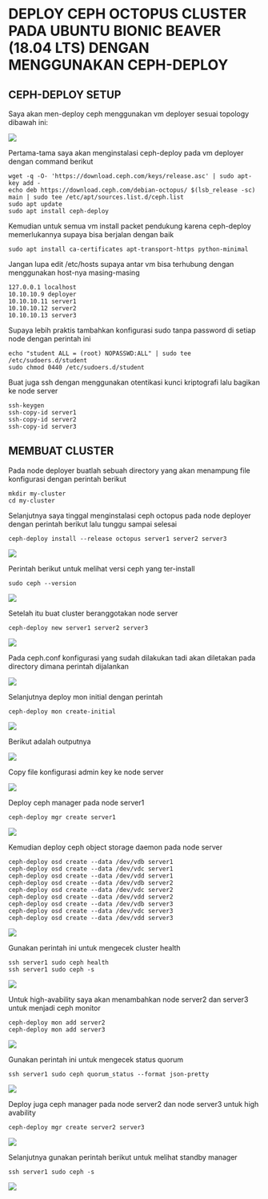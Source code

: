 # DEPLOY CEPH OCTOPUS CLUSTER PADA UBUNTU BIONIC BEAVER (18.04 LTS) DENGAN MENGGUNAKAN CEPH-DEPLOY

## CEPH-DEPLOY SETUP

Saya akan men-deploy ceph menggunakan vm deployer sesuai topology dibawah ini:

![](https://github.com/jhodysetiawansekardono/ceph-cluster-octpus/blob/c7b5242bd29d78fee52510cc7e58686553e65d35/resources/topology.jpg)


Pertama-tama saya akan menginstalasi ceph-deploy pada vm deployer dengan command berikut

```
wget -q -O- 'https://download.ceph.com/keys/release.asc' | sudo apt-key add -
echo deb https://download.ceph.com/debian-octopus/ $(lsb_release -sc) main | sudo tee /etc/apt/sources.list.d/ceph.list
sudo apt update
sudo apt install ceph-deploy
```
Kemudian untuk semua vm install packet pendukung karena ceph-deploy memerlukannya supaya bisa berjalan dengan baik

```
sudo apt install ca-certificates apt-transport-https python-minimal
```

Jangan lupa edit /etc/hosts supaya antar vm bisa terhubung dengan menggunakan host-nya masing-masing

```
127.0.0.1 localhost
10.10.10.9 deployer
10.10.10.11 server1
10.10.10.12 server2
10.10.10.13 server3
```

Supaya lebih praktis tambahkan konfigurasi sudo tanpa password di setiap node dengan perintah ini

```
echo "student ALL = (root) NOPASSWD:ALL" | sudo tee /etc/sudoers.d/student
sudo chmod 0440 /etc/sudoers.d/student
```

Buat juga ssh dengan menggunakan otentikasi kunci kriptografi lalu bagikan ke node server

```
ssh-keygen
ssh-copy-id server1
ssh-copy-id server2
ssh-copy-id server3
```

## MEMBUAT CLUSTER

Pada node deployer buatlah sebuah directory yang akan menampung file konfigurasi dengan perintah berikut

```
mkdir my-cluster
cd my-cluster
```

Selanjutnya saya tinggal menginstalasi ceph octopus pada node deployer dengan perintah berikut lalu tunggu sampai selesai

```
ceph-deploy install --release octopus server1 server2 server3
```

![](https://github.com/jhodysetiawansekardono/ceph-cluster-octpus/blob/5068d37c87820416ce70ae5ca39f17f64c00ede5/screenshots/08.png)


Perintah berikut untuk melihat versi ceph yang ter-install

```
sudo ceph --version
```

![](https://github.com/jhodysetiawansekardono/ceph-cluster-octpus/blob/5068d37c87820416ce70ae5ca39f17f64c00ede5/screenshots/09.png)


Setelah itu buat cluster beranggotakan node server

```
ceph-deploy new server1 server2 server3
```

![](https://github.com/jhodysetiawansekardono/ceph-cluster-octpus/blob/5068d37c87820416ce70ae5ca39f17f64c00ede5/screenshots/10.png)


Pada ceph.conf konfigurasi yang sudah dilakukan tadi akan diletakan pada directory dimana perintah dijalankan


![](https://github.com/jhodysetiawansekardono/ceph-cluster-octpus/blob/5068d37c87820416ce70ae5ca39f17f64c00ede5/screenshots/11.png)

Selanjutnya deploy mon initial dengan perintah

```
ceph-deploy mon create-initial
```

![](https://github.com/jhodysetiawansekardono/ceph-cluster-octpus/blob/5068d37c87820416ce70ae5ca39f17f64c00ede5/screenshots/12.png)


Berikut adalah outputnya

![](https://github.com/jhodysetiawansekardono/ceph-cluster-octpus/blob/5068d37c87820416ce70ae5ca39f17f64c00ede5/screenshots/13.png)


Copy file konfigurasi admin key ke node server

![](https://github.com/jhodysetiawansekardono/ceph-cluster-octpus/blob/5068d37c87820416ce70ae5ca39f17f64c00ede5/screenshots/14.png)


Deploy ceph manager pada node server1

```
ceph-deploy mgr create server1
```

![](https://github.com/jhodysetiawansekardono/ceph-cluster-octpus/blob/5068d37c87820416ce70ae5ca39f17f64c00ede5/screenshots/15.png)


Kemudian deploy ceph object storage daemon pada node server

```
ceph-deploy osd create --data /dev/vdb server1
ceph-deploy osd create --data /dev/vdc server1
ceph-deploy osd create --data /dev/vdd server1
ceph-deploy osd create --data /dev/vdb server2
ceph-deploy osd create --data /dev/vdc server2
ceph-deploy osd create --data /dev/vdd server2
ceph-deploy osd create --data /dev/vdb server3
ceph-deploy osd create --data /dev/vdc server3
ceph-deploy osd create --data /dev/vdd server3
```

![](https://github.com/jhodysetiawansekardono/ceph-cluster-octpus/blob/5068d37c87820416ce70ae5ca39f17f64c00ede5/screenshots/16.png)


Gunakan perintah ini untuk mengecek cluster health

```
ssh server1 sudo ceph health
ssh server1 sudo ceph -s
```

![](https://github.com/jhodysetiawansekardono/ceph-cluster-octpus/blob/5068d37c87820416ce70ae5ca39f17f64c00ede5/screenshots/17.png)


Untuk high-avability saya akan menambahkan node server2 dan server3 untuk menjadi ceph monitor

```
ceph-deploy mon add server2
ceph-deploy mon add server3
```

![](https://github.com/jhodysetiawansekardono/ceph-cluster-octpus/blob/5068d37c87820416ce70ae5ca39f17f64c00ede5/screenshots/18.png)


Gunakan perintah ini untuk mengecek status quorum

```
ssh server1 sudo ceph quorum_status --format json-pretty
```

![](https://github.com/jhodysetiawansekardono/ceph-cluster-octpus/blob/5068d37c87820416ce70ae5ca39f17f64c00ede5/screenshots/19.png)


Deploy juga ceph manager pada node server2 dan node server3 untuk high avability

```
ceph-deploy mgr create server2 server3
```

![](https://github.com/jhodysetiawansekardono/ceph-cluster-octpus/blob/5068d37c87820416ce70ae5ca39f17f64c00ede5/screenshots/20.png)


Selanjutnya gunakan perintah berikut untuk melihat standby manager

```
ssh server1 sudo ceph -s
```

![](https://github.com/jhodysetiawansekardono/ceph-cluster-octpus/blob/5068d37c87820416ce70ae5ca39f17f64c00ede5/screenshots/21.png)
